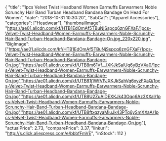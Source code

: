 {
	"title": "1pcs Velvet Twist Headband Women Earmuffs Earwarmers Noble Scrunchy Hair Band Turban Headband Bandana Bandage On Head For Women",
	"date": "2018-10-31 10:30:20",
	"SubCat": ["Apparel Accessories"],
	"categories": ["Headwear"],
	"thumbnailImage": "https://ae01.alicdn.com/kf/HTB1EdOmAf5TBuNjSspcq6znGFXaF/1pcs-Velvet-Twist-Headband-Women-Earmuffs-Earwarmers-Noble-Scrunchy-Hair-Band-Turban-Headband-Bandana-Bandage-On.jpg_220x220.jpg",
	"BigImage": ["https://ae01.alicdn.com/kf/HTB1EdOmAf5TBuNjSspcq6znGFXaF/1pcs-Velvet-Twist-Headband-Women-Earmuffs-Earwarmers-Noble-Scrunchy-Hair-Band-Turban-Headband-Bandana-Bandage-On.jpg","https://ae01.alicdn.com/kf/UTB8m61Vf__IXKJkSalUq6yBzVXa0/1pcs-Velvet-Twist-Headband-Women-Earmuffs-Earwarmers-Noble-Scrunchy-Hair-Band-Turban-Headband-Bandana-Bandage-On.jpg","https://ae01.alicdn.com/kf/UTB81j1WfVPJXKJkSahVq6xyzFXaQ/1pcs-Velvet-Twist-Headband-Women-Earmuffs-Earwarmers-Noble-Scrunchy-Hair-Band-Turban-Headband-Bandana-Bandage-On.jpg","https://ae01.alicdn.com/kf/UTB8U2ZuAiDEXKJk43Oqq6Az3XXaI/1pcs-Velvet-Twist-Headband-Women-Earmuffs-Earwarmers-Noble-Scrunchy-Hair-Band-Turban-Headband-Bandana-Bandage-On.jpg","https://ae01.alicdn.com/kf/UTB8ftxqzyaMiuJk43PTq6ySmXXaA/1pcs-Velvet-Twist-Headband-Women-Earmuffs-Earwarmers-Noble-Scrunchy-Hair-Band-Turban-Headband-Bandana-Bandage-On.jpg"],
	"actualPrice": 2.73,
	"comparePrice": 3.37,
	"linkurl": "http://s.click.aliexpress.com/e/bbbfFmVE",
	"inStock": 112
}
